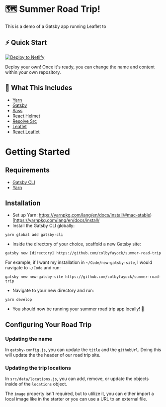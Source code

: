 # 🗺️ Summer Road Trip!

This is a demo of a Gatsby app running Leaflet to 

## ⚡ Quick Start

[![Deploy to Netlify](https://www.netlify.com/img/deploy/button.svg)](https://app.netlify.com/start/deploy?repository=https://github.com/colbyfayock/summer-road-trip)

Deploy your own! Once it's ready, you can change the name and content within your own repository.

## 🧰 What This Includes
* [Yarn](https://yarnpkg.com/en/)
* [Gatsby](https://www.gatsbyjs.org/)
* [Sass](https://sass-lang.com)
* [React Helmet](https://github.com/nfl/react-helmet)
* [Resolve Src](https://github.com/alampros/gatsby-plugin-resolve-src)
* [Leaflet](https://leafletjs.com/)
* [React Leaflet](https://react-leaflet.js.org)

# Getting Started

## Requirements
* [Gatsby CLI](https://www.npmjs.com/package/gatsby-cli)
* [Yarn](https://yarnpkg.com/en/)

## Installation
* Set up Yarn: https://yarnpkg.com/lang/en/docs/install/#mac-stable)[https://yarnpkg.com/lang/en/docs/install/
* Install the Gatsby CLI globally:
```
yarn global add gatsby-cli
```
* Inside the directory of your choice, scaffold a new Gatsby site:
```
gatsby new [directory] https://github.com/colbyfayock/summer-road-trip
```
For example, if I want my installation in `~/Code/new-gatsby-site`, I would navigate to `~/Code` and run:
```
gatsby new new-gatsby-site https://github.com/colbyfayock/summer-road-trip
```
* Navigate to your new directory and run:
```
yarn develop
```
* You should now be running your summer road trip app locally! 🎉

## Configuring Your Road Trip

### Updating the name
In `gatsby-config.js`, you can update the `title` and the `githubUrl`. Doing this will update the the header of our road trip site.

### Updating the trip locations
In `src/data/locations.js`, you can add, remove, or update the objects inside of the `locations` object.

The `image` property isn't required, but to utilize it, you can either import a local image like in the starter or you  can use a URL to an external file.
